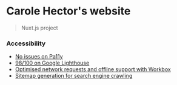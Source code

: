 # Carole Hector's website

> Nuxt.js project

### Accessibility
- [No issues on Pa11y](http://pa11y.org/)
- [98/100 on Google Lighthouse](https://developers.google.com/web/tools/lighthouse/)
- [Optimised network requests and offline support with Workbox](https://developers.google.com/web/tools/workbox/)
- [Sitemap generation for search engine crawling](https://www.sitemaps.org/)
